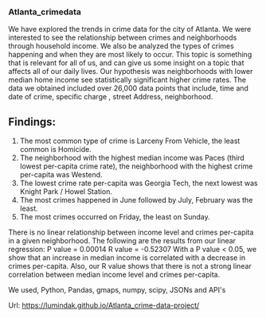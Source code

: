 ### Atlanta_crimedata

We have explored the trends in crime data for the city of Atlanta. We were interested to see the relationship between crimes and neighborhoods through household income. We also be analyzed the types of crimes happening and when they are most likely to occur. This topic is something that is relevant for all of us, and can give us some insight on a topic that affects all of our daily lives.
Our hypothesis was  neighborhoods with lower median home income see  statistically significant higher crime rates.
The data we obtained included over 26,000 data points that include, time and date of crime, specific charge , street Address, neighborhood.

## Findings:
1. The most common type of crime is Larceny From Vehicle, the least common is Homicide.
2. The neighborhood with the highest median income was Paces (third lowest per-capita crime rate), the neighborhood with the highest crime per-capita was Westend.
3. The lowest crime rate per-capita was Georgia Tech, the next lowest was Knight Park / Howel Station.
4. The most crimes happened in June followed by July, February was the least.
5. The most crimes occurred on Friday, the least on Sunday.

There is no linear relationship between income level and crimes per-capita in a given neighborhood.
The following are the results from our linear regression:
P value = 0.00014
R value = -0.52307
With a P value < 0.05, we show that an increase in median income is correlated with a decrease in crimes per-capita. Also, our R value shows that there is not a strong linear correlation between median income level and crimes per-capita.


We used, Python, Pandas, gmaps, numpy, scipy, JSONs and API's
<br>

Url: https://lumindak.github.io/Atlanta_crime-data-project/
